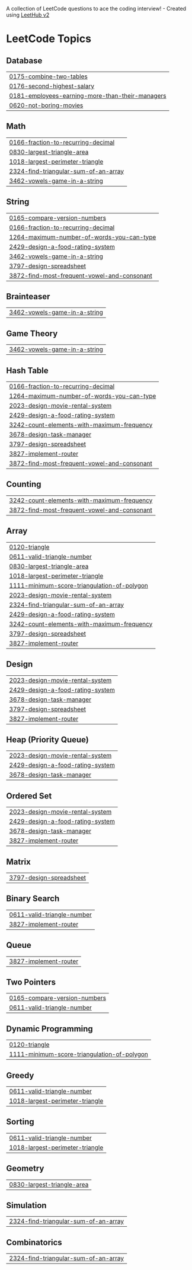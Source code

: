 A collection of LeetCode questions to ace the coding interview! - Created using [LeetHub v2](https://github.com/arunbhardwaj/LeetHub-2.0)
<!---LeetCode Topics Start-->
# LeetCode Topics
## Database
|  |
| ------- |
| [0175-combine-two-tables](https://github.com/Vedant08I/SQL/tree/master/0175-combine-two-tables) |
| [0176-second-highest-salary](https://github.com/Vedant08I/SQL/tree/master/0176-second-highest-salary) |
| [0181-employees-earning-more-than-their-managers](https://github.com/Vedant08I/SQL/tree/master/0181-employees-earning-more-than-their-managers) |
| [0620-not-boring-movies](https://github.com/Vedant08I/SQL/tree/master/0620-not-boring-movies) |
## Math
|  |
| ------- |
| [0166-fraction-to-recurring-decimal](https://github.com/Vedant08I/SQL/tree/master/0166-fraction-to-recurring-decimal) |
| [0830-largest-triangle-area](https://github.com/Vedant08I/SQL/tree/master/0830-largest-triangle-area) |
| [1018-largest-perimeter-triangle](https://github.com/Vedant08I/SQL/tree/master/1018-largest-perimeter-triangle) |
| [2324-find-triangular-sum-of-an-array](https://github.com/Vedant08I/SQL/tree/master/2324-find-triangular-sum-of-an-array) |
| [3462-vowels-game-in-a-string](https://github.com/Vedant08I/SQL/tree/master/3462-vowels-game-in-a-string) |
## String
|  |
| ------- |
| [0165-compare-version-numbers](https://github.com/Vedant08I/SQL/tree/master/0165-compare-version-numbers) |
| [0166-fraction-to-recurring-decimal](https://github.com/Vedant08I/SQL/tree/master/0166-fraction-to-recurring-decimal) |
| [1264-maximum-number-of-words-you-can-type](https://github.com/Vedant08I/SQL/tree/master/1264-maximum-number-of-words-you-can-type) |
| [2429-design-a-food-rating-system](https://github.com/Vedant08I/SQL/tree/master/2429-design-a-food-rating-system) |
| [3462-vowels-game-in-a-string](https://github.com/Vedant08I/SQL/tree/master/3462-vowels-game-in-a-string) |
| [3797-design-spreadsheet](https://github.com/Vedant08I/SQL/tree/master/3797-design-spreadsheet) |
| [3872-find-most-frequent-vowel-and-consonant](https://github.com/Vedant08I/SQL/tree/master/3872-find-most-frequent-vowel-and-consonant) |
## Brainteaser
|  |
| ------- |
| [3462-vowels-game-in-a-string](https://github.com/Vedant08I/SQL/tree/master/3462-vowels-game-in-a-string) |
## Game Theory
|  |
| ------- |
| [3462-vowels-game-in-a-string](https://github.com/Vedant08I/SQL/tree/master/3462-vowels-game-in-a-string) |
## Hash Table
|  |
| ------- |
| [0166-fraction-to-recurring-decimal](https://github.com/Vedant08I/SQL/tree/master/0166-fraction-to-recurring-decimal) |
| [1264-maximum-number-of-words-you-can-type](https://github.com/Vedant08I/SQL/tree/master/1264-maximum-number-of-words-you-can-type) |
| [2023-design-movie-rental-system](https://github.com/Vedant08I/SQL/tree/master/2023-design-movie-rental-system) |
| [2429-design-a-food-rating-system](https://github.com/Vedant08I/SQL/tree/master/2429-design-a-food-rating-system) |
| [3242-count-elements-with-maximum-frequency](https://github.com/Vedant08I/SQL/tree/master/3242-count-elements-with-maximum-frequency) |
| [3678-design-task-manager](https://github.com/Vedant08I/SQL/tree/master/3678-design-task-manager) |
| [3797-design-spreadsheet](https://github.com/Vedant08I/SQL/tree/master/3797-design-spreadsheet) |
| [3827-implement-router](https://github.com/Vedant08I/SQL/tree/master/3827-implement-router) |
| [3872-find-most-frequent-vowel-and-consonant](https://github.com/Vedant08I/SQL/tree/master/3872-find-most-frequent-vowel-and-consonant) |
## Counting
|  |
| ------- |
| [3242-count-elements-with-maximum-frequency](https://github.com/Vedant08I/SQL/tree/master/3242-count-elements-with-maximum-frequency) |
| [3872-find-most-frequent-vowel-and-consonant](https://github.com/Vedant08I/SQL/tree/master/3872-find-most-frequent-vowel-and-consonant) |
## Array
|  |
| ------- |
| [0120-triangle](https://github.com/Vedant08I/SQL/tree/master/0120-triangle) |
| [0611-valid-triangle-number](https://github.com/Vedant08I/SQL/tree/master/0611-valid-triangle-number) |
| [0830-largest-triangle-area](https://github.com/Vedant08I/SQL/tree/master/0830-largest-triangle-area) |
| [1018-largest-perimeter-triangle](https://github.com/Vedant08I/SQL/tree/master/1018-largest-perimeter-triangle) |
| [1111-minimum-score-triangulation-of-polygon](https://github.com/Vedant08I/SQL/tree/master/1111-minimum-score-triangulation-of-polygon) |
| [2023-design-movie-rental-system](https://github.com/Vedant08I/SQL/tree/master/2023-design-movie-rental-system) |
| [2324-find-triangular-sum-of-an-array](https://github.com/Vedant08I/SQL/tree/master/2324-find-triangular-sum-of-an-array) |
| [2429-design-a-food-rating-system](https://github.com/Vedant08I/SQL/tree/master/2429-design-a-food-rating-system) |
| [3242-count-elements-with-maximum-frequency](https://github.com/Vedant08I/SQL/tree/master/3242-count-elements-with-maximum-frequency) |
| [3797-design-spreadsheet](https://github.com/Vedant08I/SQL/tree/master/3797-design-spreadsheet) |
| [3827-implement-router](https://github.com/Vedant08I/SQL/tree/master/3827-implement-router) |
## Design
|  |
| ------- |
| [2023-design-movie-rental-system](https://github.com/Vedant08I/SQL/tree/master/2023-design-movie-rental-system) |
| [2429-design-a-food-rating-system](https://github.com/Vedant08I/SQL/tree/master/2429-design-a-food-rating-system) |
| [3678-design-task-manager](https://github.com/Vedant08I/SQL/tree/master/3678-design-task-manager) |
| [3797-design-spreadsheet](https://github.com/Vedant08I/SQL/tree/master/3797-design-spreadsheet) |
| [3827-implement-router](https://github.com/Vedant08I/SQL/tree/master/3827-implement-router) |
## Heap (Priority Queue)
|  |
| ------- |
| [2023-design-movie-rental-system](https://github.com/Vedant08I/SQL/tree/master/2023-design-movie-rental-system) |
| [2429-design-a-food-rating-system](https://github.com/Vedant08I/SQL/tree/master/2429-design-a-food-rating-system) |
| [3678-design-task-manager](https://github.com/Vedant08I/SQL/tree/master/3678-design-task-manager) |
## Ordered Set
|  |
| ------- |
| [2023-design-movie-rental-system](https://github.com/Vedant08I/SQL/tree/master/2023-design-movie-rental-system) |
| [2429-design-a-food-rating-system](https://github.com/Vedant08I/SQL/tree/master/2429-design-a-food-rating-system) |
| [3678-design-task-manager](https://github.com/Vedant08I/SQL/tree/master/3678-design-task-manager) |
| [3827-implement-router](https://github.com/Vedant08I/SQL/tree/master/3827-implement-router) |
## Matrix
|  |
| ------- |
| [3797-design-spreadsheet](https://github.com/Vedant08I/SQL/tree/master/3797-design-spreadsheet) |
## Binary Search
|  |
| ------- |
| [0611-valid-triangle-number](https://github.com/Vedant08I/SQL/tree/master/0611-valid-triangle-number) |
| [3827-implement-router](https://github.com/Vedant08I/SQL/tree/master/3827-implement-router) |
## Queue
|  |
| ------- |
| [3827-implement-router](https://github.com/Vedant08I/SQL/tree/master/3827-implement-router) |
## Two Pointers
|  |
| ------- |
| [0165-compare-version-numbers](https://github.com/Vedant08I/SQL/tree/master/0165-compare-version-numbers) |
| [0611-valid-triangle-number](https://github.com/Vedant08I/SQL/tree/master/0611-valid-triangle-number) |
## Dynamic Programming
|  |
| ------- |
| [0120-triangle](https://github.com/Vedant08I/SQL/tree/master/0120-triangle) |
| [1111-minimum-score-triangulation-of-polygon](https://github.com/Vedant08I/SQL/tree/master/1111-minimum-score-triangulation-of-polygon) |
## Greedy
|  |
| ------- |
| [0611-valid-triangle-number](https://github.com/Vedant08I/SQL/tree/master/0611-valid-triangle-number) |
| [1018-largest-perimeter-triangle](https://github.com/Vedant08I/SQL/tree/master/1018-largest-perimeter-triangle) |
## Sorting
|  |
| ------- |
| [0611-valid-triangle-number](https://github.com/Vedant08I/SQL/tree/master/0611-valid-triangle-number) |
| [1018-largest-perimeter-triangle](https://github.com/Vedant08I/SQL/tree/master/1018-largest-perimeter-triangle) |
## Geometry
|  |
| ------- |
| [0830-largest-triangle-area](https://github.com/Vedant08I/SQL/tree/master/0830-largest-triangle-area) |
## Simulation
|  |
| ------- |
| [2324-find-triangular-sum-of-an-array](https://github.com/Vedant08I/SQL/tree/master/2324-find-triangular-sum-of-an-array) |
## Combinatorics
|  |
| ------- |
| [2324-find-triangular-sum-of-an-array](https://github.com/Vedant08I/SQL/tree/master/2324-find-triangular-sum-of-an-array) |
<!---LeetCode Topics End-->